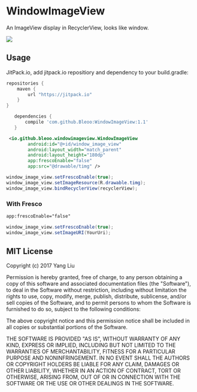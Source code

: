# WindowImageView

An ImageView display in RecyclerView, looks like window.

![](https://github.com/Bleoo/WindowImageView/blob/master/pictures/20171103175130.gif)

## Usage

JitPack.io, add jitpack.io repositiory and dependency to your build.gradle:

```groovy
repositories {
    maven {
        url "https://jitpack.io"
    }
}

   dependencies {
       compile 'com.github.Bleoo:WindowImageView:1.1'
   }
```


```xml
 <io.github.bleoo.windowimageview.WindowImageView
        android:id="@+id/window_image_view"
        android:layout_width="match_parent"
        android:layout_height="180dp"
        app:frescoEnable="false"
        app:src="@drawable/timg" />
```
```java
window_image_view.setFrescoEnable(true);
window_image_view.setImageResource(R.drawable.timg);
window_image_view.bindRecyclerView(recyclerView);
```

### With Fresco
```xml
app:frescoEnable="false"
```
```java
window_image_view.setFrescoEnable(true);
window_image_view.setImageURI(YourUri);
```

## MIT License

Copyright (c) 2017 Yang Liu

Permission is hereby granted, free of charge, to any person obtaining a copy
of this software and associated documentation files (the "Software"), to deal
in the Software without restriction, including without limitation the rights
to use, copy, modify, merge, publish, distribute, sublicense, and/or sell
copies of the Software, and to permit persons to whom the Software is
furnished to do so, subject to the following conditions:

The above copyright notice and this permission notice shall be included in all
copies or substantial portions of the Software.

THE SOFTWARE IS PROVIDED "AS IS", WITHOUT WARRANTY OF ANY KIND, EXPRESS OR
IMPLIED, INCLUDING BUT NOT LIMITED TO THE WARRANTIES OF MERCHANTABILITY,
FITNESS FOR A PARTICULAR PURPOSE AND NONINFRINGEMENT. IN NO EVENT SHALL THE
AUTHORS OR COPYRIGHT HOLDERS BE LIABLE FOR ANY CLAIM, DAMAGES OR OTHER
LIABILITY, WHETHER IN AN ACTION OF CONTRACT, TORT OR OTHERWISE, ARISING FROM,
OUT OF OR IN CONNECTION WITH THE SOFTWARE OR THE USE OR OTHER DEALINGS IN THE
SOFTWARE.